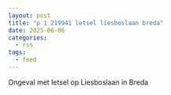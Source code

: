 ```yaml
---
layout: post
title: "p 1 219941 letsel liesboslaan breda"
date: 2025-06-06
categories: 
  - rss
tags: 
  - feed
---
```


Ongeval met letsel op Liesboslaan in Breda
